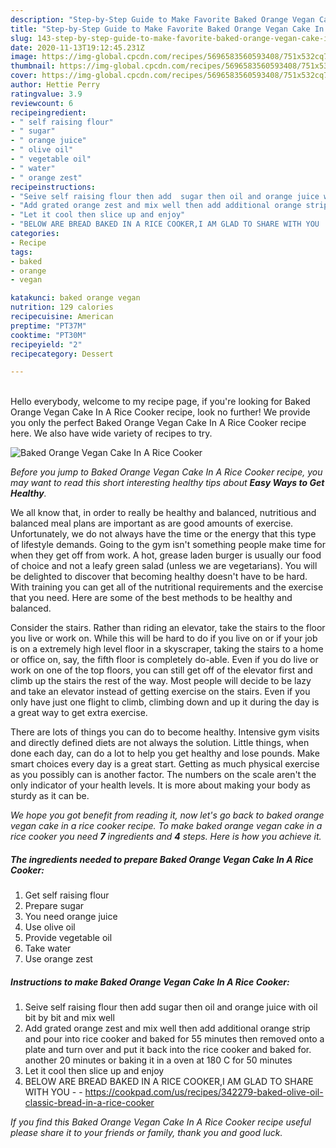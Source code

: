 ```yaml
---
description: "Step-by-Step Guide to Make Favorite Baked Orange Vegan Cake In A Rice Cooker"
title: "Step-by-Step Guide to Make Favorite Baked Orange Vegan Cake In A Rice Cooker"
slug: 143-step-by-step-guide-to-make-favorite-baked-orange-vegan-cake-in-a-rice-cooker
date: 2020-11-13T19:12:45.231Z
image: https://img-global.cpcdn.com/recipes/5696583560593408/751x532cq70/baked-orange-vegan-cake-in-a-rice-cooker-recipe-main-photo.jpg
thumbnail: https://img-global.cpcdn.com/recipes/5696583560593408/751x532cq70/baked-orange-vegan-cake-in-a-rice-cooker-recipe-main-photo.jpg
cover: https://img-global.cpcdn.com/recipes/5696583560593408/751x532cq70/baked-orange-vegan-cake-in-a-rice-cooker-recipe-main-photo.jpg
author: Hettie Perry
ratingvalue: 3.9
reviewcount: 6
recipeingredient:
- " self raising flour"
- " sugar"
- " orange juice"
- " olive oil"
- " vegetable oil"
- " water"
- " orange zest"
recipeinstructions:
- "Seive self raising flour then add  sugar then oil and orange juice with oil  bit by bit and mix well"
- "Add grated orange zest and mix well then add additional orange strip and pour into rice cooker and baked for 55 minutes then removed onto a plate and turn over and put it back into the rice cooker and baked for. another 20  minutes  or baking it in a oven at 180 C for 50 minutes"
- "Let it cool then slice up and enjoy"
- "BELOW ARE BREAD BAKED IN A RICE COOKER,I AM GLAD TO SHARE WITH YOU  https://cookpad.com/us/recipes/342279-baked-olive-oil-classic-bread-in-a-rice-cooker"
categories:
- Recipe
tags:
- baked
- orange
- vegan

katakunci: baked orange vegan 
nutrition: 129 calories
recipecuisine: American
preptime: "PT37M"
cooktime: "PT30M"
recipeyield: "2"
recipecategory: Dessert

---
```

<br>
Hello everybody, welcome to my recipe page, if you're looking for Baked Orange Vegan Cake In A Rice Cooker recipe, look no further! We provide you only the perfect Baked Orange Vegan Cake In A Rice Cooker recipe here. We also have wide variety of recipes to try.
<br>


![Baked Orange Vegan Cake In A Rice Cooker](https://img-global.cpcdn.com/recipes/5696583560593408/751x532cq70/baked-orange-vegan-cake-in-a-rice-cooker-recipe-main-photo.jpg)

<i>Before you jump to Baked Orange Vegan Cake In A Rice Cooker recipe, you may want to read this short interesting healthy tips about <strong>Easy Ways to Get Healthy</strong>.</i>

We all know that, in order to really be healthy and balanced, nutritious and balanced meal plans are important as are good amounts of exercise. Unfortunately, we do not always have the time or the energy that this type of lifestyle demands. Going to the gym isn't something people make time for when they get off from work. A hot, grease laden burger is usually our food of choice and not a leafy green salad (unless we are vegetarians). You will be delighted to discover that becoming healthy doesn't have to be hard. With training you can get all of the nutritional requirements and the exercise that you need. Here are some of the best methods to be healthy and balanced.

Consider the stairs. Rather than riding an elevator, take the stairs to the floor you live or work on. While this will be hard to do if you live on or if your job is on a extremely high level floor in a skyscraper, taking the stairs to a home or office on, say, the fifth floor is completely do-able. Even if you do live or work on one of the top floors, you can still get off of the elevator first and climb up the stairs the rest of the way. Most people will decide to be lazy and take an elevator instead of getting exercise on the stairs. Even if you only have just one flight to climb, climbing down and up it during the day is a great way to get extra exercise. 

There are lots of things you can do to become healthy. Intensive gym visits and directly defined diets are not always the solution. Little things, when done each day, can do a lot to help you get healthy and lose pounds. Make smart choices every day is a great start. Getting as much physical exercise as you possibly can is another factor. The numbers on the scale aren't the only indicator of your health levels. It is more about making your body as sturdy as it can be. 


<i>We hope you got benefit from reading it, now let's go back to baked orange vegan cake in a rice cooker recipe. To make baked orange vegan cake in a rice cooker you need <strong>7</strong> ingredients and <strong>4</strong> steps. Here is how you achieve it.
</i>

##### The ingredients needed to prepare Baked Orange Vegan Cake In A Rice Cooker:

1. Get  self raising flour
1. Prepare  sugar
1. You need  orange juice
1. Use  olive oil
1. Provide  vegetable oil
1. Take  water
1. Use  orange zest


##### Instructions to make Baked Orange Vegan Cake In A Rice Cooker:

1. Seive self raising flour then add  sugar then oil and orange juice with oil  bit by bit and mix well
1. Add grated orange zest and mix well then add additional orange strip and pour into rice cooker and baked for 55 minutes then removed onto a plate and turn over and put it back into the rice cooker and baked for. another 20  minutes  or baking it in a oven at 180 C for 50 minutes
1. Let it cool then slice up and enjoy
1. BELOW ARE BREAD BAKED IN A RICE COOKER,I AM GLAD TO SHARE WITH YOU -  - https://cookpad.com/us/recipes/342279-baked-olive-oil-classic-bread-in-a-rice-cooker


<i>If you find this Baked Orange Vegan Cake In A Rice Cooker recipe useful please share it to your friends or family, thank you and good luck.</i>

